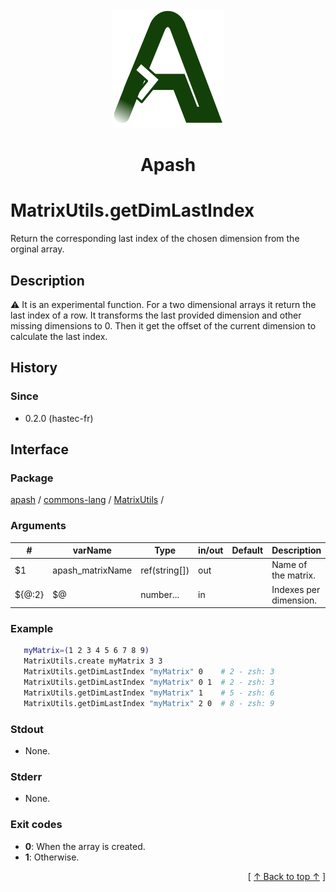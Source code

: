 
<div align='center' id='apash-top'>
  <a href='https://github.com/hastec-fr/apash'>
    <img alt='apash-logo' src='../../../../../../assets/apash-logo.svg'/>
  </a>

  # Apash
</div>


# MatrixUtils.getDimLastIndex
Return the corresponding last index of the chosen dimension from the orginal array.
## Description
   ⚠️ It is an experimental function.
   For a two dimensional arrays it return the last index of a row.
   It transforms the last provided dimension and other missing dimensions
   to 0. Then it get the offset of the current dimension to calculate the 
   last index.
 
## History
### Since
  * 0.2.0 (hastec-fr)

## Interface
### Package
<!-- apash.packageBegin -->
[apash](../../../apash.md) / [commons-lang](../../commons-lang.md) / [MatrixUtils](../MatrixUtils.md) / 
<!-- apash.packageEnd -->

### Arguments
 | #      | varName          | Type          | in/out   | Default         | Description                          |
 |--------|------------------|---------------|----------|-----------------|--------------------------------------|
 | $1     | apash_matrixName | ref(string[]) | out      |                 | Name of the matrix.                  |
 | ${@:2} | $@               | number...     | in       |                 | Indexes per dimension.               |

### Example
 ```bash
    myMatrix=(1 2 3 4 5 6 7 8 9)
    MatrixUtils.create myMatrix 3 3
    MatrixUtils.getDimLastIndex "myMatrix" 0    # 2 - zsh: 3
    MatrixUtils.getDimLastIndex "myMatrix" 0 1  # 2 - zsh: 3
    MatrixUtils.getDimLastIndex "myMatrix" 1    # 5 - zsh: 6
    MatrixUtils.getDimLastIndex "myMatrix" 2 0  # 8 - zsh: 9
 ```

### Stdout
  * None.
### Stderr
  * None.

### Exit codes
  * **0**: When the array is created.
  * **1**: Otherwise.

  <div align='right'>[ <a href='#apash-top'>↑ Back to top ↑</a> ]</div>

